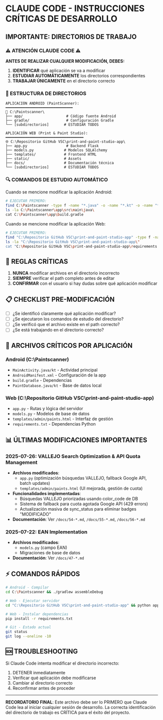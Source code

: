 # CLAUDE CODE - INSTRUCCIONES CRÍTICAS DE DESARROLLO

## IMPORTANTE: DIRECTORIOS DE TRABAJO

### ⚠️ ATENCIÓN CLAUDE CODE ⚠️

**ANTES DE REALIZAR CUALQUIER MODIFICACIÓN, DEBES:**

1. **IDENTIFICAR** qué aplicación se va a modificar
2. **ESTUDIAR AUTOMÁTICAMENTE** los directorios correspondientes
3. **TRABAJAR ÚNICAMENTE** en el directorio correcto

### 📁 ESTRUCTURA DE DIRECTORIOS

```
APLICACIÓN ANDROID (PaintScanner):
━━━━━━━━━━━━━━━━━━━━━━━━━━━━━━━
📱 C:\Paintscanner\
├── app/                    # Código fuente Android
├── gradle/                 # Configuración Gradle
└── [subdirectorios]       # ESTUDIAR TODOS

APLICACIÓN WEB (Print & Paint Studio):
━━━━━━━━━━━━━━━━━━━━━━━━━━━━━━━━━━━━
🌐 C:\Repositorio GitHub VSC\print-and-paint-studio-app\
├── app.py                  # Backend Flask
├── models.py              # Modelos SQLAlchemy
├── templates/             # Frontend HTML
├── static/                # Assets
├── docs/                  # Documentación técnica
└── [subdirectorios]       # ESTUDIAR TODOS
```

### 🔍 COMANDOS DE ESTUDIO AUTOMÁTICO

Cuando se mencione modificar la aplicación Android:
```bash
# EJECUTAR PRIMERO:
find C:\Paintscanner -type f -name "*.java" -o -name "*.kt" -o -name "*.xml" | head -50
ls -la C:\Paintscanner\app\src\main\java\
cat C:\Paintscanner\app\build.gradle
```

Cuando se mencione modificar la aplicación Web:
```bash
# EJECUTAR PRIMERO:
find "C:\Repositorio GitHub VSC\print-and-paint-studio-app" -type f -name "*.py" -o -name "*.html" | head -50
ls -la "C:\Repositorio GitHub VSC\print-and-paint-studio-app\"
cat "C:\Repositorio GitHub VSC\print-and-paint-studio-app\requirements.txt"
```

## 🚨 REGLAS CRÍTICAS

1. **NUNCA** modificar archivos en el directorio incorrecto
2. **SIEMPRE** verificar el path completo antes de editar
3. **CONFIRMAR** con el usuario si hay dudas sobre qué aplicación modificar

## 📋 CHECKLIST PRE-MODIFICACIÓN

- [ ] ¿Se identificó claramente qué aplicación modificar?
- [ ] ¿Se ejecutaron los comandos de estudio del directorio?
- [ ] ¿Se verificó que el archivo existe en el path correcto?
- [ ] ¿Se está trabajando en el directorio correcto?

## 🔐 ARCHIVOS CRÍTICOS POR APLICACIÓN

### Android (C:\Paintscanner\)
- `MainActivity.java/kt` - Actividad principal
- `AndroidManifest.xml` - Configuración de la app
- `build.gradle` - Dependencias
- `PaintDatabase.java/kt` - Base de datos local

### Web (C:\Repositorio GitHub VSC\print-and-paint-studio-app\)
- `app.py` - Rutas y lógica del servidor
- `models.py` - Modelos de base de datos
- `templates/admin/paints.html` - Interfaz de gestión
- `requirements.txt` - Dependencias Python

## 📊 ÚLTIMAS MODIFICACIONES IMPORTANTES

### 2025-07-26: VALLEJO Search Optimization & API Quota Management
- **Archivos modificados**: 
  - `app.py` (optimización búsquedas VALLEJO, fallback Google API, batch updates)
  - `templates/admin/paints.html` (UI mejorada, gestión de cuota)
- **Funcionalidades implementadas**:
  - Búsquedas VALLEJO priorizadas usando color_code de DB
  - Sistema de fallback para cuota agotada Google API (429 errors)
  - Actualización masiva de sync_status para eliminar badges "MODIFICADO"
- **Documentación**: Ver `/docs/54-*.md`, `/docs/55-*.md`, `/docs/56-*.md`

### 2025-07-22: EAN Implementation
- **Archivos modificados**: 
  - `models.py` (campo EAN)
  - Migraciones de base de datos
- **Documentación**: Ver `/docs/47-*.md`

## ⚡ COMANDOS RÁPIDOS

```bash
# Android - Compilar
cd C:\Paintscanner && ./gradlew assembleDebug

# Web - Ejecutar servidor
cd "C:\Repositorio GitHub VSC\print-and-paint-studio-app" && python app.py

# Web - Instalar dependencias
pip install -r requirements.txt

# Git - Estado actual
git status
git log --oneline -10
```

## 🆘 TROUBLESHOOTING

Si Claude Code intenta modificar el directorio incorrecto:
1. DETENER inmediatamente
2. Verificar qué aplicación debe modificarse
3. Cambiar al directorio correcto
4. Reconfirmar antes de proceder

---

**RECORDATORIO FINAL**: Este archivo debe ser lo PRIMERO que Claude Code lea al iniciar cualquier sesión de desarrollo. La correcta identificación del directorio de trabajo es CRÍTICA para el éxito del proyecto.